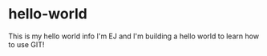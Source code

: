 # hello-world
This is my hello world info
I'm EJ and I'm building a hello world to learn how to use GIT!
